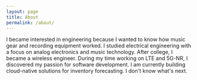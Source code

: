 ```yaml
---
layout: page
title: About
permalink: /about/
---
```


I became interested in engineering because I wanted to know how music gear and recording equipment worked. I studied
electrical engineering with a focus on analog electronics and music technology. After college, I became a wireless
engineer. During my time working on LTE and 5G-NR, I discovered my passion for software development. I am currently
building cloud-native solutions for inventory forecasting. I don't know what's next.